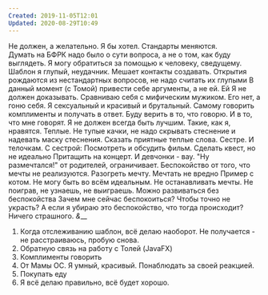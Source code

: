 ```yaml
---
Created: 2019-11-05T12:01
Updated: 2020-08-29T10:49
---
```

Не должен, а желательно. Я бы хотел. Стандарты меняются.
Думать на БФРК надо было о сути вопроса, а не о том, как буду выглядеть.
Я могу обратиться за помощью к человеку, сведущему.
Шаблон я глупый, неудачник. Мешает контакты создавать.
Открытия рождаются из нестандартных вопросов, не надо считать их глупыми
В данный момент (с Томой) привести себе аргументы, а не ей. Ей Я не должен доказывать.
Сравниваю себя с мифическим мужиком. Его нет, а гоню себя.
Я сексуальный и красивый и брутальный. Самому говорить комплименты и получать в ответ. Буду верить в то, что говорю. И в то, что мне говорят.
Я не должен всегда быть лучшим.
Такие, как я, нравятся. Теплые. Не тупые качки, не надо скрывать стеснение и надевать маску стеснения.
Сказать приятные теплые слова. Сестре. И телочкам.
С сестрой:
Посмотреть и обсудить фильм.
Сделать квест, но не идеально
Притащить на концерт. И девчонки - вау.
"Ну размечтался!" от родителей, ограничивает. Беспокойство от того, что мечты не реализуются. Разогреть мечту. Мечтать не вредно
Пример с котом. Не могу быть во всём идеальным.
Не останавливать мечты.
Не поиграв, не узнаешь, не выиграешь.
Можно развиваться без беспокойства
Зачем мне сейчас беспокоиться?
Чтобы точно не украсть? А если я убираю это беспокойство, что тогда происходит? Ничего страшного.
_&___
1. Когда отслеживанию шаблон, всё делаю наоборот. Не получается - не расстраиваюсь, пробую снова.
2. Обратную связь на работу с Толей (JavaFX)
3. Комплименты говорить
4. От Мамы ОС. Я умный, красивый. Понаблюдать за своей реакцией.
5. Покупать еду
6. Я всё делаю правильно, всё будет хорошо.